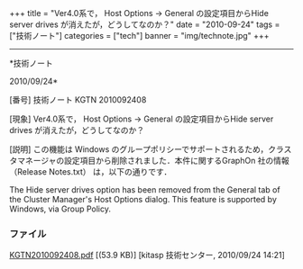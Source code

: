 ﻿+++
title = "Ver4.0系で， Host Options → General の設定項目からHide server drives が消えたが，どうしてなのか？"
date = "2010-09-24"
tags = ["技術ノート"]
categories = ["tech"]
banner = "img/technote.jpg"
+++

-----------------------------------------------------------------------------------------------------------------------------

*技術ノート

2010/09/24*


[番号]
技術ノート KGTN 2010092408

[現象]
Ver4.0系で， Host Options → General の設定項目からHide server drives
が消えたが，どうしてなのか？

[説明]
この機能は Windows
のグループポリシーでサポートされるため，クラスタマネージャの設定項目から削除されました．本件に関するGraphOn
社の情報 （Release Notes.txt） は，以下の通りです．

The Hide server drives option has been removed from the General tab of
the Cluster Manager's Host Options dialog. This feature is supported by
Windows, via Group Policy.


### ファイル

 
 


[KGTN2010092408.pdf](http://techreport.kitasp.net/attachments/download/335/KGTN2010092408.pdf)
 [(53.9 KB)] [kitasp 技術センター, 2010/09/24
14:21]


 


 

